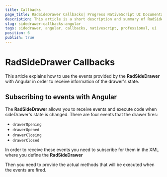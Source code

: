 ```yaml
---
title: Callbacks
page_title: RadSideDrawer Callbacks| Progress NativeScript UI Documentation
description: This article is a short description and summary of RadSideDrawer's callbacks used with Angular
slug: sidedrawer-callbacks-angular
tags: sidedrawer, angular, callbacks, nativescript, professional, ui
position: 6
publish: true
---
```


# RadSideDrawer Callbacks

This article explains how to use the events provided by the **RadSideDrawer** with Angular in order to receive information of the drawer's state.

## Subscribing to events with Angular

The **RadSideDrawer** allows you to receive events and execute code when sideDrawer's state is changed.
There are four events that the drawer fires:

- `drawerOpening`
- `drawerOpened`
- `drawerClosing`
- `drawerClosed` 

In order to receive these events you need to subscribe for them in the XML where you define the **RadSideDrawer**

<snippet id='angular-sidedrawer-callbacks'/>

Then you need to provide the actual methods that will be executed when the events are fired.

<snippet id='sidedrawer-angular-callbacks-definition'/>


 


